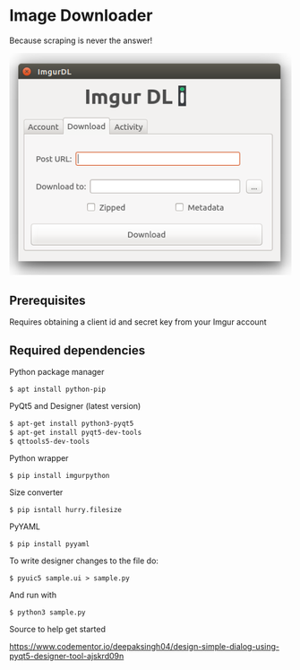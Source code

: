 # Image Downloader

Because scraping is never the answer!

![alt text](https://github.com/acomputerguy/Third-Party-API-Tools/blob/master/Imgur/Post%20Downloader/imgurpython_gui_dltab.PNG)

## Prerequisites

Requires obtaining a client id and secret key from your Imgur account

Required dependencies
-----
Python package manager

    $ apt install python-pip
PyQt5 and Designer (latest version)

    $ apt-get install python3-pyqt5
    $ apt-get install pyqt5-dev-tools
    $ qttools5-dev-tools
Python wrapper

    $ pip install imgurpython 
Size converter

    $ pip isntall hurry.filesize
PyYAML

    $ pip install pyyaml
To write designer changes to the file do:

    $ pyuic5 sample.ui > sample.py
And run with

    $ python3 sample.py
    
Source to help get started

https://www.codementor.io/deepaksingh04/design-simple-dialog-using-pyqt5-designer-tool-ajskrd09n
